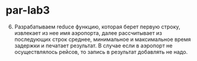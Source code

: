 # par-lab3

<!-- 1. Разрабатываем Writable для каждого из входных наборов данных, который может читать данные из csv. -->

<!-- 2. разрабатываем WritableComparable ключа имеющий два столбца: 
   - AEROPORT_ID, 
   - индикатор набора данных (для набора данных с аэропортом = 0 , для перелетов = 1) сортировка по умолчанию по двум столбцам -->

<!-- 3. разрабатываем map функцию для каждого из набора данных, которая генерирует WritableComparable ключа и Writable данных -->
   <!-- - для списка аэропортов эта функция в качестве value отправляет имя аэропорта. -->
   <!-- - для списка рейсов в качестве value эта функция отправляет время задержки (в виде строки), также надо фильтровать только рейсы с задержкой прибытия. -->

<!-- 4. Разрабатываем Partitioner, который учитывает только код аэропорта -->
<!-- 5. Разрабатываем GroupingComparatorClass, который учитывает только код аэропорта -->
6. Разрабатываем reduce функцию, которая берет первую строку, извлекает из нее имя аэропорта, далее рассчитывает из последующих строк среднее, минимальное и максимальное время задержки и печатает результат. В случае если в аэропорт не осуществлялось рейсов, то запись в результат добавлять не надо.
